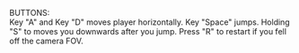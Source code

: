 BUTTONS:  
Key "A" and Key "D" moves player horizontally. Key "Space" jumps. Holding "S" to moves you downwards after you jump. Press "R" to restart if you fell off the camera FOV.
